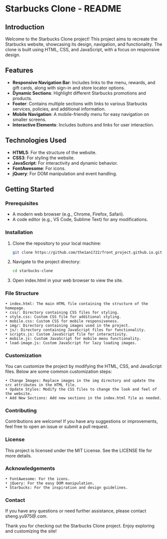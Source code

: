 # Starbucks Clone - README

## Introduction

Welcome to the Starbucks Clone project! This project aims to recreate the Starbucks website, showcasing its design, navigation, and functionality. The clone is built using HTML, CSS, and JavaScript, with a focus on responsive design.

## Features

- **Responsive Navigation Bar**: Includes links to the menu, rewards, and gift cards, along with sign-in and store locator options.
- **Dynamic Sections**: Highlight different Starbucks promotions and products.
- **Footer**: Contains multiple sections with links to various Starbucks services, policies, and additional information.
- **Mobile Navigation**: A mobile-friendly menu for easy navigation on smaller screens.
- **Interactive Elements**: Includes buttons and links for user interaction.

## Technologies Used

- **HTML5**: For the structure of the website.
- **CSS3**: For styling the website.
- **JavaScript**: For interactivity and dynamic behavior.
- **FontAwesome**: For icons.
- **jQuery**: For DOM manipulation and event handling.

## Getting Started

### Prerequisites

- A modern web browser (e.g., Chrome, Firefox, Safari).
- A code editor (e.g., VS Code, Sublime Text) for any modifications.

### Installation

1. Clone the repository to your local machine:
   ```bash
   git clone https://github.com/the1an1722/front_project.github.io.git
2. Navigate to the project directory:
   ```bash
   cd starbucks-clone
   
3. Open index.html in your web browser to view the site.

### File Structure

	• index.html: The main HTML file containing the structure of the homepage.
	• css/: Directory containing CSS files for styling.
	• style.css: Custom CSS file for additional styling.
	• mobile.css: Custom CSS for mobile responsiveness.
	• img/: Directory containing images used in the project.
	• js/: Directory containing JavaScript files for functionality.
	• scripts.js: Custom JavaScript file for interactivity.
	• mobile.js: Custom JavaScript for mobile menu functionality.
	• load-image.js: Custom JavaScript for lazy loading images.

### Customization

You can customize the project by modifying the HTML, CSS, and JavaScript files. Below are some common customization steps:

	• Change Images: Replace images in the img directory and update the src attributes in the HTML file.
	• Update Styles: Modify the CSS files to change the look and feel of the website.
	• Add New Sections: Add new sections in the index.html file as needed.

### Contributing

Contributions are welcome! If you have any suggestions or improvements, feel free to open an issue or submit a pull request.

### License

This project is licensed under the MIT License. See the LICENSE file for more details.

### Acknowledgements

	• FontAwesome: For the icons.
	• jQuery: For the easy DOM manipulation.
	• Starbucks: For the inspiration and design guidelines.

### Contact

If you have any questions or need further assistance, please contact sheng.yu975@.com.

Thank you for checking out the Starbucks Clone project. Enjoy exploring and customizing the site!
   